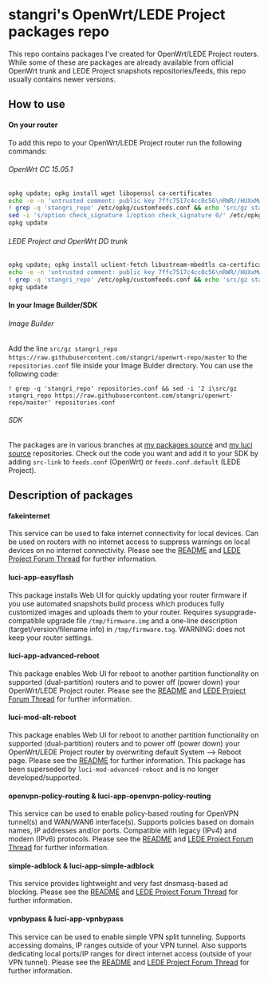 # stangri's OpenWrt/LEDE Project packages repo
This repo contains packages I've created for OpenWrt/LEDE Project routers. While some of these are packages are already available from official OpenWrt trunk and LEDE Project snapshots repositories/feeds, this repo usually contains newer versions.

## How to use

#### On your router
To add this repo to your OpenWrt/LEDE Project router run the following commands:

###### OpenWrt CC 15.05.1
```sh
opkg update; opkg install wget libopenssl ca-certificates
echo -e -n 'untrusted comment: public key 7ffc7517c4cc0c56\nRWR//HUXxMwMVnx7fESOKO7x8XoW4/dRidJPjt91hAAU2L59mYvHy0Fa\n' > /tmp/stangri-repo.pub && opkg-key add /tmp/stangri-repo.pub
! grep -q 'stangri_repo' /etc/opkg/customfeeds.conf && echo 'src/gz stangri_repo https://raw.githubusercontent.com/stangri/openwrt-repo/master' >> /etc/opkg/customfeeds.conf
sed -i 's/option check_signature 1/option check_signature 0/' /etc/opkg.conf
opkg update
```

###### LEDE Project and OpenWrt DD trunk
```sh
opkg update; opkg install uclient-fetch libustream-mbedtls ca-certificates
echo -e -n 'untrusted comment: public key 7ffc7517c4cc0c56\nRWR//HUXxMwMVnx7fESOKO7x8XoW4/dRidJPjt91hAAU2L59mYvHy0Fa\n' > /tmp/stangri-repo.pub && opkg-key add /tmp/stangri-repo.pub
! grep -q 'stangri_repo' /etc/opkg/customfeeds.conf && echo 'src/gz stangri_repo https://raw.githubusercontent.com/stangri/openwrt-repo/master' >> /etc/opkg/customfeeds.conf
opkg update
```

#### In your Image Builder/SDK
###### Image Builder
Add the line ```src/gz stangri_repo https://raw.githubusercontent.com/stangri/openwrt-repo/master``` to the ```repositories.conf``` file inside your Image Bulder directory. You can use the following code:
```
! grep -q 'stangri_repo' repositories.conf && sed -i '2 i\src/gz stangri_repo https://raw.githubusercontent.com/stangri/openwrt-repo/master' repositories.conf
```

###### SDK
The packages are in various branches at [my  packages source](https://github.com/stangri/openwrt-packages) and [my  luci source](https://github.com/stangri/openwrt-luci) repositories. Check out the code you want and add it to your SDK by adding ```src-link``` to ```feeds.conf``` (OpenWrt) or ```feeds.conf.default``` (LEDE Project).




## Description of packages

#### fakeinternet
This service can be used to fake internet connectivity for local devices.
Can be used on routers with no internet access to suppress warnings on local devices on no internet connectivity. Please see the [README](https://github.com/stangri/openwrt-packages/blob/fakeinternet/net/fakeinternet/files/) and [LEDE Project Forum Thread](https://forum.lede-project.org/t/fakeinternet-service-package-wip/924) for further information.

#### luci-app-easyflash
This package installs Web UI for quickly updating your router firmware if you use automated snapshots build process which produces fully customized images and uploads them to your router. Requires sysupgrade-compatible upgrade file ```/tmp/firmware.img``` and a one-line description (target/version/filename info) in ```/tmp/firmware.tag```. WARNING: does not keep your router settings.

#### luci-app-advanced-reboot
This package enables Web UI for reboot to another partition functionality on supported (dual-partition) routers and to power off (power down) your OpenWrt/LEDE Project router. Please see the [README](https://github.com/stangri/openwrt-luci/blob/luci-app-advanced-reboot/applications/luci-app-advanced-reboot/README.md) and [LEDE Project Forum Thread](https://forum.lede-project.org/t/web-ui-to-reboot-to-another-partition-for-dual-partition-routers/3423) for further information.

#### luci-mod-alt-reboot
This package enables Web UI for reboot to another partition functionality on supported (dual-partition) routers and to power off (power down) your OpenWrt/LEDE Project router by overwriting default System --> Reboot page. Please see the [README](https://github.com/stangri/openwrt-luci/blob/luci-mod-alt-reboot/modules/luci-mod-alt-reboot/README.md) for further information. This package has been superseded by ```luci-mod-advanced-reboot``` and is no longer developed/supported.

#### openvpn-policy-routing & luci-app-openvpn-policy-routing
This service can be used to enable policy-based routing for OpenVPN tunnel(s) and WAN/WAN6 interface(s). Supports policies based on domain names, IP addresses and/or ports. Compatible with legacy (IPv4) and modern (IPv6) protocols. Please see the [README](https://github.com/stangri/openwrt-packages/blob/openvpn-policy-routing/net/openvpn-policy-routing/files/README.md) and [LEDE Project Forum Thread](https://forum.lede-project.org/t/openvpn-policy-based-routing-web-ui-testers-needed/1422/1) for further information.


#### simple-adblock & luci-app-simple-adblock
This service provides lightweight and very fast dnsmasq-based ad blocking. Please see the [README](https://github.com/stangri/openwrt-packages/blob/simple-adblock/net/simple-adblock/files/README.md) and [LEDE Project Forum Thread](https://forum.lede-project.org/t/simple-adblock-fast-lightweight-and-fully-uci-luci-configurable-ad-blocking/1327) for further information.


#### vpnbypass & luci-app-vpnbypass
This service can be used to enable simple VPN split tunneling. Supports accessing domains, IP ranges outside of your VPN tunnel. Also supports dedicating local ports/IP ranges for direct internet access (outside of your VPN tunnel). Please see the [README](https://github.com/stangri/openwrt-packages/blob/vpnbypass/net/vpnbypass/files/README.md) and [LEDE Project Forum Thread](https://forum.lede-project.org/t/vpn-bypass-split-tunneling-service-luci-ui/1106/12) for further information.
